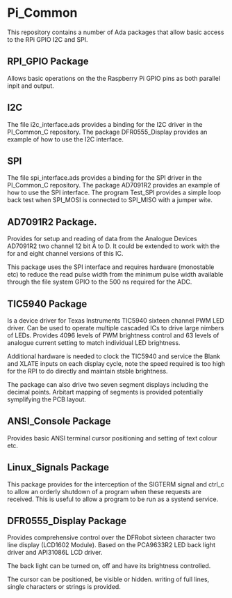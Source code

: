 # Pi_Common
This repository contains a number of Ada packages that allow basic access to the RPi GPIO I2C and SPI.

## RPI_GPIO Package
Allows basic operations on the the Raspberry Pi GPIO pins as both parallel inpit and output.

## I2C
The file i2c_interface.ads provides a binding for the I2C driver in the PI_Common_C repository. The package DFR0555_Display provides an example of how to use the I2C interface.

## SPI
The file spi_interface.ads provides a binding for the SPI driver in the PI_Common_C repository. The package AD7091R2 provides an example of how to use the SPI interface. The program Test_SPI provides a simple loop back test when SPI_MOSI is connected to SPI_MISO with a jumper wite.

## AD7091R2 Package.
Provides for setup and reading of data from the Analogue Devices AD7091R2 two channel 12 bit A to D. It could be extended to work with the for and eight channel versions of this IC.

This package uses the SPI interface and requires hardware (monostable etc) to reduce the read pulse width from the minimum pulse width available through the file system GPIO to the 500 ns required for the ADC.

## TIC5940 Package
Is a device driver for Texas Instruments TIC5940 sixteen channel PWM LED driver. Can be used to operate multiple cascaded ICs to drive large nimbers of LEDs. Provides 4096 levels of PWM brightness control and 63 levels of analogue current setting to match individual LED brightness.

Additional hardware is needed to clock the TIC5940 and service the Blank and XLATE inputs on each display cycle, note the speed required is too high for the RPI to do directly and maintain stsble brightness.

The package can also drive two seven segment displays including the decimal points. Arbitart mapping of segments is provided potentially symplifying the PCB layout.

## ANSI_Console Package
Provides basic ANSI terminal cursor positioning and setting of text colour etc.

## Linux_Signals Package
This package provides for the interception of the SIGTERM signal and ctrl_c to allow an orderly shutdown of a program when these requests are received. This is useful to allow a program to be run as a systend service.

## DFR0555_Display Package
Provides comprehensive control over the DFRobot sixteen character two line display (LCD1602 Module). Based on the PCA9633R2 LED back light driver and API31086L LCD driver.

The back light can be turned on, off and have its brightness controlled.

The cursor can be positioned, be visible or hidden. writing of full lines, single characters or strings is provided.

